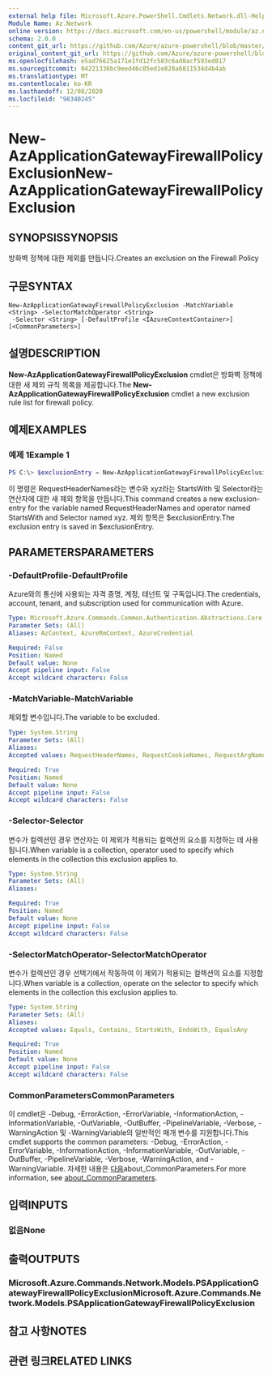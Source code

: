 ```yaml
---
external help file: Microsoft.Azure.PowerShell.Cmdlets.Network.dll-Help.xml
Module Name: Az.Network
online version: https://docs.microsoft.com/en-us/powershell/module/az.network/new-azapplicationgatewayfirewallpolicyexclusion
schema: 2.0.0
content_git_url: https://github.com/Azure/azure-powershell/blob/master/src/Network/Network/help/New-AzApplicationGatewayFirewallPolicyExclusion.md
original_content_git_url: https://github.com/Azure/azure-powershell/blob/master/src/Network/Network/help/New-AzApplicationGatewayFirewallPolicyExclusion.md
ms.openlocfilehash: e5ad76625a171e1fd12fc583c6ad8acf593ed817
ms.sourcegitcommit: 04221336bc9eed46c05ed1e828a6811534d4b4ab
ms.translationtype: MT
ms.contentlocale: ko-KR
ms.lasthandoff: 12/08/2020
ms.locfileid: "98340245"
---
```

# <span data-ttu-id="18564-101">New-AzApplicationGatewayFirewallPolicyExclusion</span><span class="sxs-lookup"><span data-stu-id="18564-101">New-AzApplicationGatewayFirewallPolicyExclusion</span></span>

## <span data-ttu-id="18564-102">SYNOPSIS</span><span class="sxs-lookup"><span data-stu-id="18564-102">SYNOPSIS</span></span>
<span data-ttu-id="18564-103">방화벽 정책에 대한 제외를 만듭니다.</span><span class="sxs-lookup"><span data-stu-id="18564-103">Creates an exclusion on the Firewall Policy</span></span>

## <span data-ttu-id="18564-104">구문</span><span class="sxs-lookup"><span data-stu-id="18564-104">SYNTAX</span></span>

```
New-AzApplicationGatewayFirewallPolicyExclusion -MatchVariable <String> -SelectorMatchOperator <String>
 -Selector <String> [-DefaultProfile <IAzureContextContainer>] [<CommonParameters>]
```

## <span data-ttu-id="18564-105">설명</span><span class="sxs-lookup"><span data-stu-id="18564-105">DESCRIPTION</span></span>
<span data-ttu-id="18564-106">**New-AzApplicationGatewayFirewallPolicyExclusion** cmdlet은 방화벽 정책에 대한 새 제외 규칙 목록을 제공합니다.</span><span class="sxs-lookup"><span data-stu-id="18564-106">The **New-AzApplicationGatewayFirewallPolicyExclusion** cmdlet a new exclusion rule list for firewall policy.</span></span>

## <span data-ttu-id="18564-107">예제</span><span class="sxs-lookup"><span data-stu-id="18564-107">EXAMPLES</span></span>

### <span data-ttu-id="18564-108">예제 1</span><span class="sxs-lookup"><span data-stu-id="18564-108">Example 1</span></span>
```powershell
PS C:\> $exclusionEntry = New-AzApplicationGatewayFirewallPolicyExclusion -MatchVariable "RequestHeaderNames" -SelectorMatchOperator "StartsWith" -Selector "xyz"
```

<span data-ttu-id="18564-109">이 명령은 RequestHeaderNames라는 변수와 xyz라는 StartsWith 및 Selector라는 연산자에 대한 새 제외 항목을 만듭니다.</span><span class="sxs-lookup"><span data-stu-id="18564-109">This command creates a new exclusion-entry for the variable named RequestHeaderNames and operator named StartsWith and Selector named xyz.</span></span> <span data-ttu-id="18564-110">제외 항목은 $exclusionEntry.</span><span class="sxs-lookup"><span data-stu-id="18564-110">The exclusion entry is saved in $exclusionEntry.</span></span>

## <span data-ttu-id="18564-111">PARAMETERS</span><span class="sxs-lookup"><span data-stu-id="18564-111">PARAMETERS</span></span>

### <span data-ttu-id="18564-112">-DefaultProfile</span><span class="sxs-lookup"><span data-stu-id="18564-112">-DefaultProfile</span></span>
<span data-ttu-id="18564-113">Azure와의 통신에 사용되는 자격 증명, 계정, 테넌트 및 구독입니다.</span><span class="sxs-lookup"><span data-stu-id="18564-113">The credentials, account, tenant, and subscription used for communication with Azure.</span></span>

```yaml
Type: Microsoft.Azure.Commands.Common.Authentication.Abstractions.Core.IAzureContextContainer
Parameter Sets: (All)
Aliases: AzContext, AzureRmContext, AzureCredential

Required: False
Position: Named
Default value: None
Accept pipeline input: False
Accept wildcard characters: False
```

### <span data-ttu-id="18564-114">-MatchVariable</span><span class="sxs-lookup"><span data-stu-id="18564-114">-MatchVariable</span></span>
<span data-ttu-id="18564-115">제외할 변수입니다.</span><span class="sxs-lookup"><span data-stu-id="18564-115">The variable to be excluded.</span></span>

```yaml
Type: System.String
Parameter Sets: (All)
Aliases:
Accepted values: RequestHeaderNames, RequestCookieNames, RequestArgNames

Required: True
Position: Named
Default value: None
Accept pipeline input: False
Accept wildcard characters: False
```

### <span data-ttu-id="18564-116">-Selector</span><span class="sxs-lookup"><span data-stu-id="18564-116">-Selector</span></span>
<span data-ttu-id="18564-117">변수가 컬렉션인 경우 연산자는 이 제외가 적용되는 컬렉션의 요소를 지정하는 데 사용됩니다.</span><span class="sxs-lookup"><span data-stu-id="18564-117">When variable is a collection, operator used to specify which elements in the collection this exclusion applies to.</span></span>

```yaml
Type: System.String
Parameter Sets: (All)
Aliases:

Required: True
Position: Named
Default value: None
Accept pipeline input: False
Accept wildcard characters: False
```

### <span data-ttu-id="18564-118">-SelectorMatchOperator</span><span class="sxs-lookup"><span data-stu-id="18564-118">-SelectorMatchOperator</span></span>
<span data-ttu-id="18564-119">변수가 컬렉션인 경우 선택기에서 작동하여 이 제외가 적용되는 컬렉션의 요소를 지정합니다.</span><span class="sxs-lookup"><span data-stu-id="18564-119">When variable is a collection, operate on the selector to specify which elements in the collection this exclusion applies to.</span></span>

```yaml
Type: System.String
Parameter Sets: (All)
Aliases:
Accepted values: Equals, Contains, StartsWith, EndsWith, EqualsAny

Required: True
Position: Named
Default value: None
Accept pipeline input: False
Accept wildcard characters: False
```

### <span data-ttu-id="18564-120">CommonParameters</span><span class="sxs-lookup"><span data-stu-id="18564-120">CommonParameters</span></span>
<span data-ttu-id="18564-121">이 cmdlet은 -Debug, -ErrorAction, -ErrorVariable, -InformationAction, -InformationVariable, -OutVariable, -OutBuffer, -PipelineVariable, -Verbose, -WarningAction 및 -WarningVariable의 일반적인 매개 변수를 지원합니다.</span><span class="sxs-lookup"><span data-stu-id="18564-121">This cmdlet supports the common parameters: -Debug, -ErrorAction, -ErrorVariable, -InformationAction, -InformationVariable, -OutVariable, -OutBuffer, -PipelineVariable, -Verbose, -WarningAction, and -WarningVariable.</span></span> <span data-ttu-id="18564-122">자세한 내용은 [다음](http://go.microsoft.com/fwlink/?LinkID=113216)about_CommonParameters.</span><span class="sxs-lookup"><span data-stu-id="18564-122">For more information, see [about_CommonParameters](http://go.microsoft.com/fwlink/?LinkID=113216).</span></span>

## <span data-ttu-id="18564-123">입력</span><span class="sxs-lookup"><span data-stu-id="18564-123">INPUTS</span></span>

### <span data-ttu-id="18564-124">없음</span><span class="sxs-lookup"><span data-stu-id="18564-124">None</span></span>

## <span data-ttu-id="18564-125">출력</span><span class="sxs-lookup"><span data-stu-id="18564-125">OUTPUTS</span></span>

### <span data-ttu-id="18564-126">Microsoft.Azure.Commands.Network.Models.PSApplicationGatewayFirewallPolicyExclusion</span><span class="sxs-lookup"><span data-stu-id="18564-126">Microsoft.Azure.Commands.Network.Models.PSApplicationGatewayFirewallPolicyExclusion</span></span>

## <span data-ttu-id="18564-127">참고 사항</span><span class="sxs-lookup"><span data-stu-id="18564-127">NOTES</span></span>

## <span data-ttu-id="18564-128">관련 링크</span><span class="sxs-lookup"><span data-stu-id="18564-128">RELATED LINKS</span></span>
